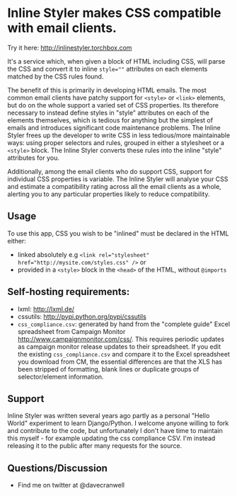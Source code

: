 # Inline Styler makes CSS compatible with email clients.

Try it here: http://inlinestyler.torchbox.com

It's a service which, when given a block of HTML including CSS, will parse the CSS and convert it to inline `style=""` attributes on each elements matched by the CSS rules found.

The benefit of this is primarily in developing HTML emails. The most common email clients have patchy support for `<style>` or `<link>` elements, but do on the whole support a varied set of CSS properties. Its therefore necessary to instead define styles in "style" attributes on each of the elements themselves, which is tedious for anything but the simplest of emails and introduces significant code maintenance problems. The Inline Styler frees up the developer to write CSS in less tedious/more maintainable ways: using proper selectors and rules, grouped in either a stylesheet or a `<style>` block. The Inline Styler converts these rules into the inline "style" attributes for you.

Additionally, among the email clients who do support CSS, support for individual CSS properties is variable. The Inline Styler will analyse your CSS and estimate a compatibility rating across all the email clients as a whole, alerting you to any particular properties likely to reduce compatibility.

## Usage

To use this app, CSS you wish to be "inlined" must be declared in the HTML either:

 - linked absolutely e.g `<link rel="stylesheet" href="http://mysite.com/styles.css" />` or
 - provided in a `<style>` block in the `<head>` of the HTML, without `@imports`

## Self-hosting requirements:

 -  lxml: http://lxml.de/
 -  cssutils: http://pypi.python.org/pypi/cssutils
 - `css_compliance.csv`: generated by hand from the "complete guide" Excel spreadsheet from Campaign Monitor http://www.campaignmonitor.com/css/. This requires periodic updates as campaign monitor release updates to their spreadsheet. If you edit the existing `css_compliance.csv` and compare it to the Excel spreadsheet you download from CM, the essential differences are that the XLS has been stripped of formatting, blank lines or duplicate groups of selector/element information.

## Support

Inline Styler was written several years ago partly as a personal "Hello World" experiment to learn Django/Python. I welcome anyone willing to fork and contribute to the code, but unfortunately I don't have time to maintain this myself - for example updating the css compliance CSV. I'm instead releasing it to the public after many requests for the source.

## Questions/Discussion
* Find me on twitter at @davecranwell
